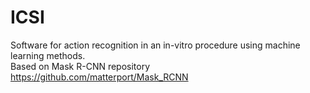 # ICSI

Software for action recognition in an in-vitro procedure using machine learning methods. <br />
Based on Mask R-CNN repository https://github.com/matterport/Mask_RCNN
